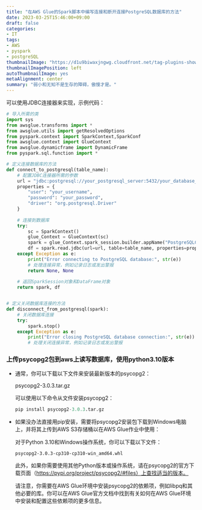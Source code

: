 ```yaml
---
title: "在AWS Glue的Spark脚本中编写连接和断开连接PostgreSQL数据库的方法"
date: 2023-03-25T15:46:00+09:00
draft: false
categories:
- IT
tags:
- AWS
- pyspark
- postgreSQL
thumbnailImage: "https://d1u9biwaxjngwg.cloudfront.net/tag-plugins-showcase/car-6-140.jpg"
thumbnailImagePosition: left
autoThumbnailImage: yes
metaAlignment: center
summary: "弱小和无知不是生存的障碍，傲慢才是。"
---
```




可以使用JDBC连接器来实现，示例代码：

```python
# 导入所需的类
import sys
from awsglue.transforms import *
from awsglue.utils import getResolvedOptions
from pyspark.context import SparkContext,SparkConf
from awsglue.context import GlueContext
from awsglue.dynamicframe import DynamicFrame
from pyspark.sql.function import *

# 定义连接数据库的方法
def connect_to_postgresql(table_name):
    # 配置JDBC连接器所需的参数
    url = "jdbc:postgresql://your_postgresql_server:5432/your_database_name"
    properties = {
        "user": "your_username",
        "password": "your_password",
        "driver": "org.postgresql.Driver"
    }
    
    # 连接到数据库
    try:
      	sc = SparkContext()
        glue_Context = GlueContext(sc)
        spark = glue_Context.spark_session.builder.appName("PostgreSQLConnection").getOrCreate()
        df = spark.read.jdbc(url=url, table=table_name, properties=properties)
    except Exception as e:
        print("Error connecting to PostgreSQL database:", str(e))
        # 处理连接异常，例如记录日志或发出警报
        return None, None
    
    # 返回SparkSession对象和DataFrame对象
    return spark, df


# 定义关闭数据库连接的方法
def disconnect_from_postgresql(spark):
    # 关闭数据库连接
    try:
        spark.stop()
    except Exception as e:
        print("Error closing PostgreSQL database connection:", str(e))
        # 处理关闭连接异常，例如记录日志或发出警报
```



### 上传psycopg2包到aws上读写数据库，使用python3.10版本

- 通常，你可以下载以下文件来安装最新版本的psycopg2：

  psycopg2-3.0.3.tar.gz

  可以使用以下命令从文件安装psycopg2：

  ```python
  pip install psycopg2-3.0.3.tar.gz
  ```

- 如果没办法直接用pip安装，需要将psycopg2安装包下载到Windows电脑上，并将其上传到AWS S3存储桶以在AWS Glue作业中使用：

  对于Python 3.10和Windows操作系统，你可以下载以下文件：

  ```
  psycopg2-3.0.3-cp310-cp310-win_amd64.whl
  ```

  此外，如果你需要使用其他Python版本或操作系统，请在psycopg2的官方下载页面（https://pypi.org/project/psycopg2/#files）上查找适当的版本。

  请注意，你需要在AWS Glue环境中安装psycopg2的依赖项，例如libpq和其他必要的库。你可以在AWS Glue官方文档中找到有关如何在AWS Glue环境中安装和配置这些依赖项的更多信息。


